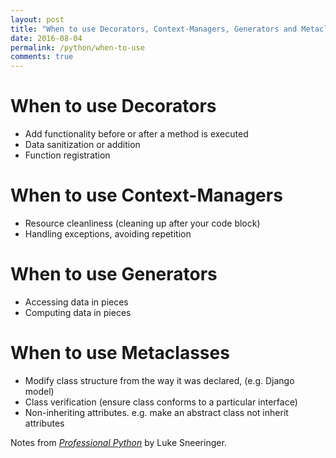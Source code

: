 ```yaml
---
layout: post
title: "When to use Decorators, Context-Managers, Generators and Metaclasses"
date: 2016-08-04
permalink: /python/when-to-use
comments: true
---
```

When to use Decorators
======================

- Add functionality before or after a method is executed
- Data sanitization or addition
- Function registration

When to use Context-Managers
============================

- Resource cleanliness (cleaning up after your code block)
- Handling exceptions, avoiding repetition

When to use Generators
======================

- Accessing data in pieces
- Computing data in pieces

When to use Metaclasses
=======================

- Modify class structure from the way it was declared, (e.g. Django model)
- Class verification (ensure class conforms to a particular interface)
- Non-inheriting attributes. e.g. make an abstract class not inherit attributes

Notes from [*Professional Python*](https://www.amazon.com/gp/product/1119070856/ref=as_li_tl?ie=UTF8&camp=1789&creative=9325&creativeASIN=1119070856&linkCode=as2&tag=bcb0f-20&linkId=926e4032540c51b5c3e67637bc82420d) by Luke Sneeringer.
